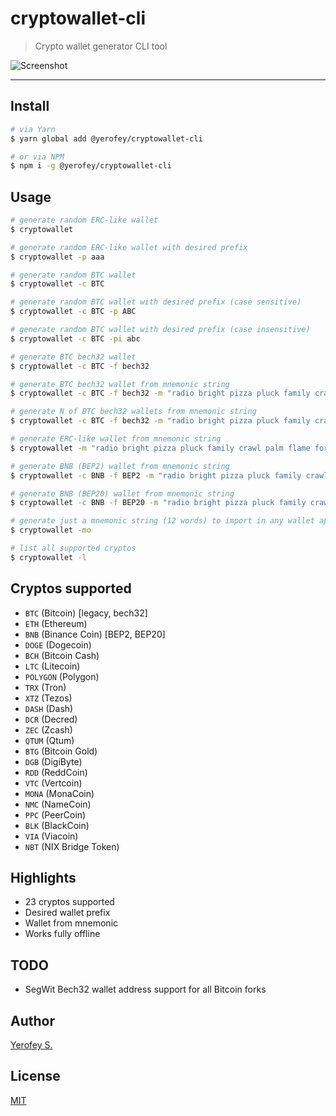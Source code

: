 # cryptowallet-cli

> Crypto wallet generator CLI tool

![Screenshot](https://i.imgur.com/Dm8VdHn.png)

---

## Install
```bash
# via Yarn
$ yarn global add @yerofey/cryptowallet-cli

# or via NPM
$ npm i -g @yerofey/cryptowallet-cli
```

## Usage
```bash
# generate random ERC-like wallet
$ cryptowallet

# generate random ERC-like wallet with desired prefix
$ cryptowallet -p aaa

# generate random BTC wallet
$ cryptowallet -c BTC

# generate random BTC wallet with desired prefix (case sensitive)
$ cryptowallet -c BTC -p ABC

# generate random BTC wallet with desired prefix (case insensitive)
$ cryptowallet -c BTC -pi abc

# generate BTC bech32 wallet
$ cryptowallet -c BTC -f bech32

# generate BTC bech32 wallet from mnemonic string
$ cryptowallet -c BTC -f bech32 -m "radio bright pizza pluck family crawl palm flame forget focus stock stadium"

# generate N of BTC bech32 wallets from mnemonic string
$ cryptowallet -c BTC -f bech32 -m "radio bright pizza pluck family crawl palm flame forget focus stock stadium" -n 10

# generate ERC-like wallet from mnemonic string
$ cryptowallet -m "radio bright pizza pluck family crawl palm flame forget focus stock stadium"

# generate BNB (BEP2) wallet from mnemonic string
$ cryptowallet -c BNB -f BEP2 -m "radio bright pizza pluck family crawl palm flame forget focus stock stadium"

# generate BNB (BEP20) wallet from mnemonic string
$ cryptowallet -c BNB -f BEP20 -m "radio bright pizza pluck family crawl palm flame forget focus stock stadium"

# generate just a mnemonic string (12 words) to import in any wallet app
$ cryptowallet -mo

# list all supported cryptos
$ cryptowallet -l
```

## Cryptos supported
- `BTC` (Bitcoin) [legacy, bech32]
- `ETH` (Ethereum)
- `BNB` (Binance Coin) [BEP2, BEP20]
- `DOGE` (Dogecoin)
- `BCH` (Bitcoin Cash)
- `LTC` (Litecoin)
- `POLYGON` (Polygon)
- `TRX` (Tron) 
- `XTZ` (Tezos) 
- `DASH` (Dash) 
- `DCR` (Decred) 
- `ZEC` (Zcash) 
- `QTUM` (Qtum) 
- `BTG` (Bitcoin Gold) 
- `DGB` (DigiByte) 
- `RDD` (ReddCoin) 
- `VTC` (Vertcoin) 
- `MONA` (MonaCoin) 
- `NMC` (NameCoin) 
- `PPC` (PeerCoin) 
- `BLK` (BlackCoin) 
- `VIA` (Viacoin) 
- `NBT` (NIX Bridge Token) 

## Highlights
- 23 cryptos supported
- Desired wallet prefix
- Wallet from mnemonic
- Works fully offline

## TODO
- SegWit Bech32 wallet address support for all Bitcoin forks

## Author
[Yerofey S.](https://github.com/yerofey)

## License
[MIT](https://github.com/yerofey/cryptowallet-cli/blob/master/LICENSE)
